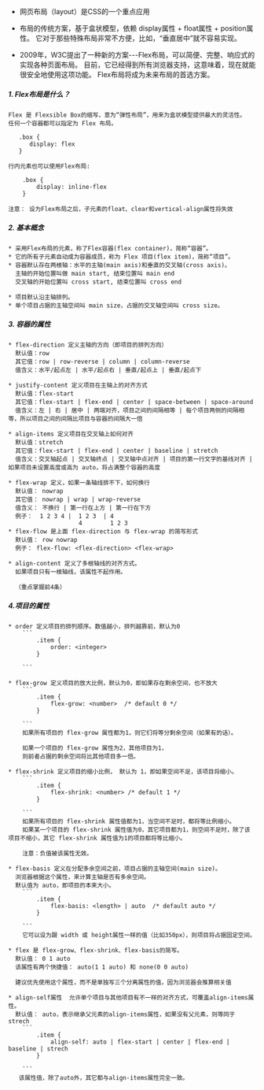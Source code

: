 * 网页布局（layout）是CSS的一个重点应用
* 布局的传统方案，基于盒状模型，依赖 display属性 + float属性 + position属性。
  它对于那些特殊布局非常不方便，比如，“垂直居中”就不容易实现。
  
* 2009年，W3C提出了一种新的方案---Flex布局，可以简便、完整、响应式的实现各种页面布局。
  目前，它已经得到所有浏览器支持，这意味着，现在就能很安全地使用这项功能。
  Flex布局将成为未来布局的首选方案。

##### 1. Flex布局是什么？
    Flex 是 Flexsible Box的缩写，意为“弹性布局”，用来为盒状模型提供最大的灵活性。
    任何一个容器都可以指定为 Flex 布局。
 ```
    .box {
       display: flex
    }           
```
    行内元素也可以使用Flex布局:
```
    .box {
        display: inline-flex
    }

```   
    注意： 设为Flex布局之后，子元素的float、clear和vertical-align属性将失效    

##### 2. 基本概念
    * 采用Flex布局的元素，称了Flex容器(flex container)，简称“容器”。
    * 它的所有子元素自动成为容器成员，称为 Flex 项目(flex item)，简称“项目”。
    * 容器默认存在两根轴：水平的主轴(main axis)和垂直的交叉轴(cross axis)。
      主轴的开始位置叫做 main start, 结束位置叫 main end
      交叉轴的开始位置叫 cross start, 结束位置叫 cross end

    * 项目默认沿主轴排列。
    * 单个项目占据的主轴空间叫 main size，占据的交叉轴空间叫 cross size。  

##### 3. 容器的属性
    * flex-direction 定义主轴的方向（即项目的排列方向）  
      默认值：row
      其它值：row | row-reverse | column | column-reverse
      值含义：水平/起点左 | 水平/起点右 | 垂直/起点上 | 垂直/起点下

    * justify-content 定义项目在主轴上的对齐方式
      默认值：flex-start
      其它值：flex-start | flex-end | center | space-between | space-around  
      值含义：左 | 右 | 居中 | 两端对齐，项目之间的间隔相等 | 每个项目两侧的间隔相等，所以项目之间的间隔比项目与容器的间隔大一倍   
    
    * align-items 定义项目在交叉轴上如何对齐
      默认值：stretch
      其它值：flex-start | flex-end | center | baseline | stretch
      值含义：交叉轴起点 | 交叉轴终点 | 交叉轴中点对齐 | 项目的第一行文字的基线对齐 | 如果项目未设置高度或高为 auto，将占满整个容器的高度
    
    * flex-wrap 定义，如果一条轴线排不下，如何换行 
      默认值： nowrap
      其它值： nowrap | wrap | wrap-reverse
      值含义： 不换行 | 第一行在上方 | 第一行在下方
      例子：  1 2 3 4 |  1 2 3  | 4   
                        4        1 2 3
    * flex-flow 是上面 flex-direction 与 flex-wrap 的简写形式 
      默认值： row nowrap
      例子： flex-flow: <flex-direction> <flex-wrap>     

    * align-content 定义了多根轴线的对齐方式。
      如果项目只有一根轴线，该属性不起作用。

      （重点掌握前4条）

##### 4.项目的属性
    * order 定义项目的排列顺序。数值越小，排列越靠前，默认为0
        ```
            .item {
                order: <integer>
            }

        ```     

    * flex-grow 定义项目的放大比例，默认为0，即如果存在剩余空间，也不放大
        ```
            .item {
                flex-grow: <number>  /* default 0 */
            }

        ```
        如果所有项目的 flex-grow 属性都为1，则它们将等分剩余空间（如果有的话）。

        如果一个项目的 flex-grow 属性为2，其他项目为1，
        则前者占据的剩余空间将比其他项目多一倍。
    
    * flex-shrink 定义项目的缩小比例， 默认为 1，即如果空间不足，该项目将缩小。
        ```
            .item {
                flex-shrink: <number> /* default 1 */
            }

        ```
        如果所有项目的 flex-shrink 属性值都为1，当空间不足时，都将等比例缩小。
        如果某一个项目的 flex-shrink 属性值为0，其它项目都为1，则空间不足时，除了该项目不缩小，其它 flex-shrink 属性值为1的项目都将等比缩小。

        注意：负值被该属性无效。

    * flex-basis 定义在分配多余空间之前，项目占据的主轴空间(main size)。
      浏览器根据这个属性，来计算主轴是否有多余空间。
      默认值为 auto，即项目的本来大小。
        ```
            .item {
                flex-basis: <length> | auto  /* default auto */
            }

        ```
        它可以设为跟 width 或 height属性一样的值（比如350px），则项目将占据固定空间。

    * flex 是 flex-grow、flex-shrink、flex-basis的简写。
      默认值： 0 1 auto    
      该属性有两个快捷值： auto(1 1 auto) 和 none(0 0 auto)

      建议优先使用这个属性，而不是单独写三个分离属性的值，因为浏览器会推算相关值
      
    * align-self属性  允许单个项目与其他项目有不一样的对齐方式，可覆盖align-items属性。
      默认值： auto，表示继承父元素的align-items属性，如果没有父元素，则等同于strech
        ```
            .item {
                align-self: auto | flex-start | center | flex-end | baseline | strech
            }

        ```
       该属性值，除了auto外，其它都与align-items属性完全一致。 
      

 


